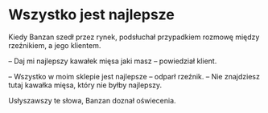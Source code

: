# Wszystko jest najlepsze

Kiedy Banzan szedł przez rynek, podsłuchał przypadkiem rozmowę między rzeźnikiem, a jego klientem.

– Daj mi najlepszy kawałek mięsa jaki masz – powiedział klient.

– Wszystko w moim sklepie jest najlepsze – odparł rzeźnik. – Nie znajdziesz tutaj kawałka mięsa, który nie byłby najlepszy.

Usłyszawszy te słowa, Banzan doznał oświecenia.

